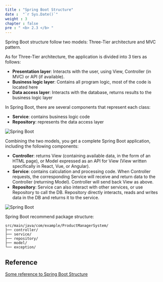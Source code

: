 ```yaml
---
title : "Spring Boot Structure"
date :  "`r Sys.Date()`" 
weight : 3 
chapter : false
pre : " <b> 2.3 </b> "
---
```


Spring Boot structure follow two models: Three-Tier architecture and MVC pattern.

As for Three-Tier architecture, the application is divided into 3 tiers as follows:
- **Presentation layer**: Interacts with the user, using View, Controller (in MVC) or API (if available).
- **Business logic layer**: Contains all program logic, most of the code is located here
- **Data access layer**: Interacts with the database, returns results to the business logic layer

In Spring Boot, there are several components that represent each class:
- **Service**: contains business logic code
- **Repository**: represents the data access layer

![Spring Boot](/Dung_aws/images/2.1/0004.png)

Combining the two models, you get a complete Spring Boot application, including the following components:
- **Controller**: returns View (containing available data, in the form of an HTML page), or Model expressed as an API for View (View written specifically in React, Vue, or Angular).
- **Service**: contains calculation and processing code. When Controller requests, the corresponding Service will receive and return data to the Controller (returning Model). Controller will send back View as above.
- **Repository**: Service can also interact with other services, or use Repository to call the DB. Repository directly interacts, reads and writes data in the DB and returns it to the service.

![Spring Boot](/Dung_aws/images/2.1/0006.png)

Spring Boot recommend package structure:
```
src/main/java/com/example/ProductManagerSystem/
├── controller/
├── service/
├── repository/
├── model/
└── exception/
```

## Reference
[Some reference to Spring Boot Structure](https://viblo.asia/p/luong-di-trong-spring-boot-ORNZqdELK0n)